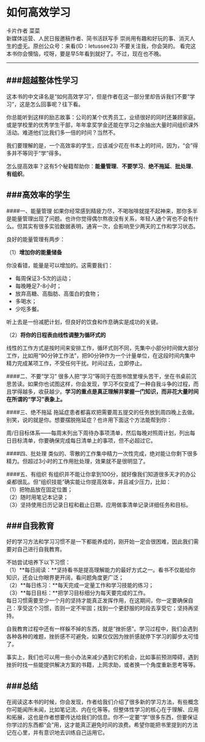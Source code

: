 如何高效学习
============
卡片作者 菜菜  
新媒体运营、人民日报邀稿作者、简书活跃写手
崇尚用有趣和好玩的事、消灭人生的虚无。原创公众号：来看(ID：letussee23) 不要关注我，你会哭的。
看完这本书你会懊恼，哎呀，要是早5年看到就好了。不过，现在也不晚。

--------------------------------------------------------------------------------

###超越整体性学习
---
这本书的中文译名是“如何高效学习”，但是作者在这一部分里却告诉我们不要“学习”，这是怎么回事呢？往下看。

你总能听到这样的励志故事：公司的某个优秀员工，业绩很好的同时还兼顾家庭。或是学校里的优秀学生干部，年年拿奖学金还能在学习之余抽出大量时间组织课外活动。难道他们比我们多一倍的时间？当然不。

我们要理解的是，一个高效率的学生，应该减少花在书本上的时间，因为，“会”得多并不等同于“学”得多。

怎么提高效率？这有5个秘籍帮助你：**能量管理**、**不要学习**、**绝不拖延**、**批处理**、**有组织**。

###高效率的学生
---
####一、能量管理
如果你经常感到精疲力尽，不喝咖啡就提不起神来，那你多半是能量管理出现了问题。也许你觉得偶尔熬夜没有关系，年轻人通个宵也不会有什么。但其实有很多实验数据表明，通宵一次，会影响至少两天的工作和学习状态。

良好的能量管理有两步：

（1）**增加你的能量储备**

你没看错，能量是可以增加的。这需要我们：

- 每周保证3-5次的运动；
- 每晚睡足7-8小时；
- 放弃高糖、高脂肪、高蛋白的食物；
- 多喝水；
- 少吃多餐。

听上去是一份减肥计划，但良好的饮食和作息确实是成功的关键。

（2）**将你的日程表由线性调整为循环式的**

线性的工作方式是按时间来安排工作，循环式则不同，先集中小部分时间做大部分工作，比如用“90分钟工作法”，把90分钟作为一个计量单位，在这段时间内集中精力完成某项工作，不受任何干扰。时间过去，立即停止。

####二、不要“学习”
很多人把“学习”等同于在图书馆里埋头苦干，坐在书桌前沉思苦读。如果你也试图这样，你会发现，学习不仅变成了一种自我斗争的过程，而且学得越多，收获越少。**学习的重点是真正理解并掌握一门知识，而非花大量时间在所谓的“学习”表象上。**

####三、绝不拖延
拖延症患者都喜欢把需要周五提交的任务放到周四晚上去做。别笑，说的就是你。想要摆脱拖延症？也许用下面这个方法能帮到你：

周/日目标体系——每周末列出下周待办事项清单，然后每晚对照周计划，列出每日目标清单，你要确保完成每日清单上的事项，但不必超过它。

####四、批处理
类似的、零散的工作集中精力一次性完成，绝对能让你剩下很多精力。但超过3小时的工作用批处理，效果就不是很明显了。

####五、有组织
有组织并不能让你拿到100分，就好像我们知道很多天才的办公桌都很乱。但“组织技能”确实能让你提高效率，并且减少压力，比如：  
（1）把物品放在固定位置；  
（2）随时用笔记本记录；  
（3）坚持使用日历记录日程和截止日期，应用做事清单记录详细任务和目标。

###自我教育
---
好的学习方法和学习习惯不是一下都能养成的，刚开始一定会很困难，因此我们需要对自己进行自我教育。

不妨尝试培养下以下习惯：  
（1）**每日阅读：**坚持看书是提高理解能力的最好方式之一。看书不仅能给你知识，还会让你眼界更开阔，看问题角度更广泛；  
（2）**每日练习：**每天完成一定量工作和学习技能的练习；  
（3）**每日目标：**把学习目标细分为每天要完成的工作。  
每日习惯需要至少一个月的坚持才能真正发挥作用，在这期间，你一定要确保自己：享受这个习惯，否则一定不牢固；找到一个更舒服的时段去享受它；坚持再坚持。

自我教育过程中还有一样躲不掉的东西，就是“挫折感”。学习过程中，我们会遇到各种各种的难题，挫折感不可避免，如果仅仅因为挫折感就停下学习的脚步太可惜了。

事实上，我们也可以用一些小办法来减少遇到它的机会，比如事前预测障碍，遇到挫折时找一些能提供解决方案的书籍，上网求助，或者换一个角度重新思考等等。

###总结
---
在阅读这本书的时候，你会发现，作者给我们介绍了很多新的学习方法，有些概念你可能闻所未闻，比如笔记流、内在化等等。但整体性学习的核心在于理解、应用和拓展，这也是作者想要传达给我们的信息。你不一定要“学”很多东西，但要保证你学过的东西都“会”用，这才能真正避免时间的浪费。希望你能把书里提到的方法记在心里，并有意识地去训练自己运用它。